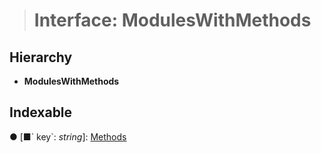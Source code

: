 > # Interface: ModulesWithMethods

## Hierarchy

* **ModulesWithMethods**

## Indexable

● \[■&#x60; key&#x60;: *string*\]: [Methods](_primitive_method_.methods.md)